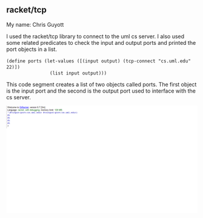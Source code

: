 ## racket/tcp
My name: Chris Guyott

I used the racket/tcp library to connect to the uml cs server. I also used some related predicates to check the input and output ports and printed the port objects in a list.

```racket
(define ports (let-values ([(input output) (tcp-connect "cs.uml.edu" 22)])
                (list input output)))
```
This code segment creates a list of two objects called ports. The first object is the input port and the second is the output port used to interface with the cs server.

![output](/pic.png?raw=true "output")
